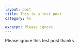 ```yaml
---
layout: post
title: This is a test post
category: tv

excerpt: Please ignore
---
```



Please ignore this test post thanks